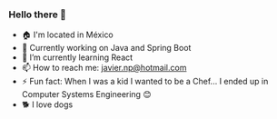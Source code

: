 ### Hello there 👋


- 🏠 I'm located in México 
- 🔭 Currently working on Java and Spring Boot
- 🌱 I’m currently learning React
- 📫 How to reach me: [javier.np@hotmail.com](mailto:javier.np@hotmail.com)
- ⚡ Fun fact: When I was a kid I wanted to be a Chef... I ended up in Computer Systems Engineering 😊 
- 🐕 I love dogs


